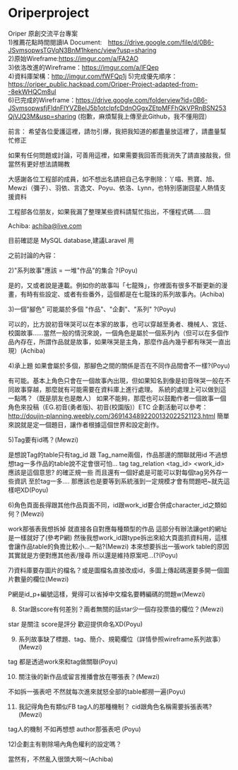 # Oriperproject
Oriper 原創交流平台專案<br>
1)推薦花點時間閱讀IA Document:　https://drive.google.com/file/d/0B6-JSvmsopwsTGVqN3BnM1hkenc/view?usp=sharing<br>
2)原始Wireframe:https://imgur.com/a/FA2AO<br>
3)依洛改進的Wireframe：https://imgur.com/a/lFQep<br>
4)資料庫架構：http://imgur.com/fWFQp1j
5)完成優先順序：https://oriper_public.hackpad.com/Oriper-Project-adapted-from--8ekWHQCm8ul<br>
6)已完成的Wireframe：https://drive.google.com/folderview?id=0B6-JSvmsopwsfjFIdnFlYVZBelJ5b1otclpfcDdnOGgxZEtpMFFhQkVPRnBSN253QjVJQ3M&usp=sharing (抱歉，麻煩幫我上傳至此Github，我不懂用囧）

前言：
希望各位愛護這裡，請勿引爆，我把我知道的都盡量放這裡了，請盡量幫忙修正

如果有任何問題或討論，可善用這裡，如果需要我回答而我消失了請直接敲我，但當然有更好想法請賜教

大感謝各位工程部的成員，如不想出名請把自己名字刪除：丫喵、熊寶、旭、Mewzi（彌子）、羽依、言逸文、Poyu、依洛、Lynn，也特別感謝囧星人熱情支援資料

工程部各位朋友，如果我漏了整理某些資料請幫忙指出，不懂程式碼……囧

Achiba: achiba@live.com


目前確認是 MySQL database,建議Laravel 用

之前討論的內容：

2)"系列故事"應該 = 一堆"作品"的集合 ?(Poyu)

是的，又或者說是連載。例如你的故事叫「七龍殊」，你裡面有很多不斷更新的漫畫，有時有些設定、或者有些番外，這個都是在七龍珠的系列故事內。(Achiba)

3)一個"腳色" 可能屬於多個 "作品"、"企劃"、"系列" ?(Poyu)

可以的，比方說初音咪哭可以在本家的故事，也可以穿越至勇者、機械人、宮廷、校園故事……當然一般的情況來說，一個角色是屬於一個系列內（但可以在多個作品內存在，所謂作品就是故事，如果咪哭是主角，那麼作品內幾乎都有咪哭一直出現）(Achiba)

4)承上題 如果會屬於多個，那腳色之間的關係是否在不同作品間會不一樣?(Poyu)

有可能。基本上角色只會在一個故事內出現，但如果知名到像是初音咪哭一般在不同故事穿越，那麼就有可能需要在資料庫上進行處理。
系統的處理上可以做到這一點嗎？（既是朋友也是敵人）
如果不能夠，那麼也可以鼓勵作者一個故事一個角色來投稿（EG.初音(勇者版)、初音(校園版)）ETC
企劃活動可以參考：http://doujin-planning.weebly.com/3691434892200132022521123.html
簡單來說就是定一個題目，讓作者根據這個世界和設定創作。

5)Tag要有id嗎？(Mewzi)

是想說Tag的table只有tag_id 跟 Tag_name兩個，作品那邊的關聯就用id
不過想想tag一多作品的table說不定會很可怕...
tag <tag-id> <tag-name>
tag_relation <tag_id> <work_id>
應該是這個意思?
的確正規一些 而且還有一個好處是可能可以對每個tag另外存一些資訊
至於tag一多.... 那應該也是要等到系統漲到一定規模才會有問題吧~就先這樣吧XD(Poyu)

6)角色頁面長得跟其他作品頁面不同，id跟work_id要合併成character_id之類如何？(Mewzi)

work那張表我想拆掉 就直接各自對應每種類型的作品
這部分有辦法讓get的網址是一樣就好了(參考P網)
然後我想work_id跟type拆出來給大頁面抓資料用，這樣會讓作品table的負擔比較小...一點?(Mewzi)
本來想要拆出一張work table的原因其實就是方便對應其他表/搜尋
所以還是維持原案吧...(?(Poyu)

7)資料庫要存圖片的檔名？或是圖檔名直接改成id，多圖上傳起碼還要多開一個圖片數量的欄位(Mewzi)

P網是id_p+編號這樣，覺得可以省掉中文檔名要轉編碼的問題w(Mewzi)

8) Star跟score有何差別？兩者無關的話star少一個存投票值的欄位？(Mewzi)

star 是關注 score是評分 歡迎提供命名XD(Poyu)

9) 系列故事缺了標題、tag、簡介、規範欄位（詳情參照wireframe系列故事）(Mewzi)

tag 都是透過work來和tag做關聯(Poyu)

10) 關注後的新作品或留言推播會放在哪張表？(Mewzi)

不如拆一張表吧 不然就每次進來就怒全部的table都撈一遍(Poyu)

11) 我記得角色有類似FB tag人的那種機制？ cid跟角色名稱需要拆張表嗎?(Mewzi)

tag人的機制 不如再想想 author那張表吧 (Poyu)

12)企劃主有剔除場內角色權利的設定嗎？

當然有，不然亂入很頭大啊～(Achiba)

